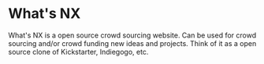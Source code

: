 # What's NX
What's NX is a open source crowd sourcing website. Can be used for crowd sourcing and/or crowd funding new ideas and projects. Think of it as a open source clone of Kickstarter, Indiegogo, etc. 
